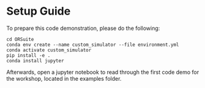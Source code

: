 # Setup Guide

To prepare this code demonstration, please do the following:
```
cd ORSuite
conda env create --name custom_simulator --file environment.yml
conda activate custom_simulator
pip install -e .
conda install jupyter
```

Afterwards, open a jupyter notebook to read through the first code demo for the workshop, located in the examples folder.

